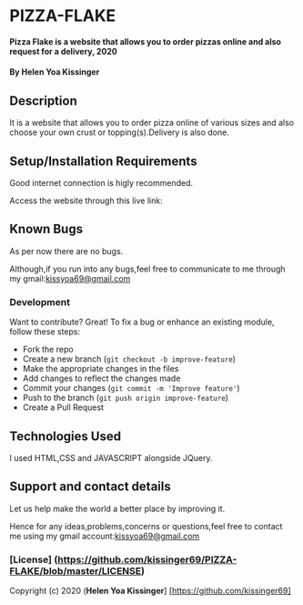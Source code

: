 # PIZZA-FLAKE
#### Pizza Flake is a website that allows you to order pizzas online and also request for a delivery, 2020
#### By **Helen Yoa Kissinger**
## Description
It is a website that allows you to order pizza online of various sizes and also choose your own crust or topping(s).Delivery is also done.
## Setup/Installation Requirements
Good internet connection is higly recommended.

Access the website through this live link:
## Known Bugs
As per now there are no bugs.

Although,if you run into any bugs,feel free to communicate to me through my gmail:kissyoa69@gmail.com
### Development
Want to contribute? Great!
To fix a bug or enhance an existing module, follow these steps:
- Fork the repo
- Create a new branch (`git checkout -b improve-feature`)
- Make the appropriate changes in the files
- Add changes to reflect the changes made
- Commit your changes (`git commit -m 'Improve feature'`)
- Push to the branch (`git push origin improve-feature`)
- Create a Pull Request 

## Technologies Used
I used HTML,CSS and JAVASCRIPT alongside JQuery.
## Support and contact details
Let us help make the world a better place by improving it.

Hence for any ideas,problems,concerns or questions,feel free to contact me using my gmail account:kissyoa69@gmail.com
### [License] (https://github.com/kissinger69/PIZZA-FLAKE/blob/master/LICENSE)
Copyright (c) 2020 (**Helen Yoa Kissinger**] [https://github.com/kissinger69]
